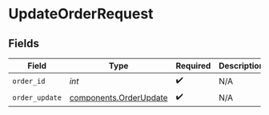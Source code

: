 # UpdateOrderRequest


## Fields

| Field                                                            | Type                                                             | Required                                                         | Description                                                      |
| ---------------------------------------------------------------- | ---------------------------------------------------------------- | ---------------------------------------------------------------- | ---------------------------------------------------------------- |
| `order_id`                                                       | *int*                                                            | :heavy_check_mark:                                               | N/A                                                              |
| `order_update`                                                   | [components.OrderUpdate](../../models/components/orderupdate.md) | :heavy_check_mark:                                               | N/A                                                              |